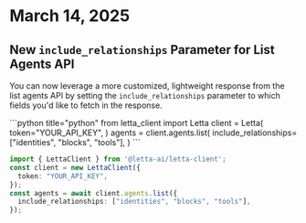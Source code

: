 # March 14, 2025

## New `include_relationships` Parameter for List Agents API

You can now leverage a more customized, lightweight response from the list agents API by setting the `include_relationships` parameter to which fields you'd like to fetch in the response.

<CodeBlocks>
  ```python title="python"
  from letta_client import Letta
  client = Letta(
      token="YOUR_API_KEY",
  )
  agents = client.agents.list(
      include_relationships=["identities", "blocks", "tools"],
  )
  ```

  ```typescript title="node.js"
  import { LettaClient } from '@letta-ai/letta-client';
  const client = new LettaClient({
    token: "YOUR_API_KEY",
  });
  const agents = await client.agents.list({
    include_relationships: ["identities", "blocks", "tools"],
  });
  ```
</CodeBlocks>
